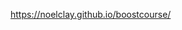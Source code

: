 <a href="https://noelclay.github.io/boostcourse/" target="_blank">https://noelclay.github.io/boostcourse/</a>
